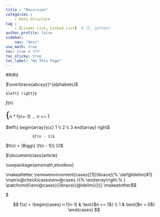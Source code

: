 ```yaml
---
title : "Recursion"
categories : 
    - Data Structure
tag :
    - [Linear List, Linked List]  # [C, python]
author_profile: false
sidebar:
    nav: "docs"
use_math: true
toc: true # 목차
toc_sticky: true
toc_label: "On This Page"
---
```


##dfd

$\overbrace{abcxyz}^{alphabets}$

	$left{ right}$

$f(n)$ 

<span style = "font-size:2em;  color: black;">{</span>n * f(n+-1) ... n <= 1


$left\{ begin{array}{cc} 1 \\ 2 \\ 3 end{array} right$


                $f(n - 1)$
$f(n) = \Bigg\{ \f(n - 1)\\ \\1$


$\documentclass{article}

\usepackage{amsmath,etoolbox}

\makeatletter
\renewenvironment{cases}[1][\lbrace]{%
  \def\@ldelim{#1}
  \matrix@check\cases\env@cases
}{%
  \endarray\right.%
}
\patchcmd{\env@cases}{\lbrace}{\@ldelim}{}{}
\makeatother$$


$

$$
  f(x) = \begin{cases}  
    n f(n-1) & \text{$n >= 1$} \\  
    1 & \text{$n = 0$}  
  \end{cases}
$$